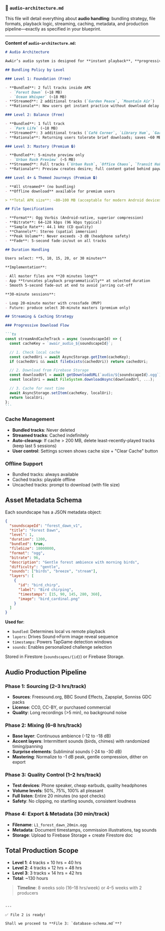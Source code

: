 ### 📄 `audio-architecture.md`

This file will detail everything about **audio handling**: bundling strategy, file formats, playback logic, streaming, caching, metadata, and production pipeline—exactly as specified in your blueprint.

---

**Content of `audio-architecture.md`:**

````md
# Audio Architecture

AwAir’s audio system is designed for **instant playback**, **progressive streaming**, and **safe listening**, while balancing APK size and user experience.

## Bundling Policy by Level

### Level 1: Foundation (Free)

- **Bundled**: 2 full tracks inside APK
  - `Forest Dawn` (~18 MB)
  - `Ocean Whisper` (~18 MB)
- **Streamed**: 2 additional tracks (`Garden Peace`, `Mountain Air`)
- **Rationale**: New users get instant practice without download delay.

### Level 2: Balance (Free)

- **Bundled**: 1 full track
  - `Park Life` (~18 MB)
- **Streamed**: 3 additional tracks (`Café Corner`, `Library Hum`, `Garden with City`)
- **Rationale**: Returning users tolerate brief downloads; saves ~60 MB in APK.

### Level 3: Mastery (Premium 🔒)

- **Bundled**: 5-minute preview only
  - `Urban Rush Preview` (~5 MB)
- **Streamed**: Full tracks (`Urban Rush`, `Office Chaos`, `Transit Hub`)
- **Rationale**: Preview creates desire; full content gated behind paywall.

### Level 4+ & Themed Journeys (Premium 🔒)

- **All streamed** (no bundling)
- **Offline download** available for premium users

> **Total APK size**: ~80–100 MB (acceptable for modern Android devices)

## File Specifications

- **Format**: Ogg Vorbis (Android-native, superior compression)
- **Bitrate**: 64–128 kbps (96 kbps typical)
- **Sample Rate**: 44.1 kHz (CD quality)
- **Channels**: Stereo (spatial immersion)
- **Peak Volume**: Never exceeds -3 dB (headphone safety)
- **Fade**: 5-second fade-in/out on all tracks

## Duration Handling

Users select: **5, 10, 15, 20, or 30 minutes**

**Implementation**:

- All master files are **20 minutes long**
- App **truncates playback programmatically** at selected duration
- Smooth 5-second fade-out at end to avoid jarring cut-off

**30-minute sessions**:

- Loop 20-minute master with crossfade (MVP)
- Future: produce select 30-minute masters (premium only)

## Streaming & Caching Strategy

### Progressive Download Flow

```ts
const streamAndCacheTrack = async (soundscapeId) => {
  const cacheKey = `awair_audio_${soundscapeId}`;

  // 1. Check local cache
  const cachedUri = await AsyncStorage.getItem(cacheKey);
  if (cachedUri && await fileExists(cachedUri)) return cachedUri;

  // 2. Download from Firebase Storage
  const downloadUrl = await getDownloadURL(`audio/${soundscapeId}.ogg`);
  const localUri = await FileSystem.downloadAsync(downloadUrl, ...);

  // 3. Cache for next time
  await AsyncStorage.setItem(cacheKey, localUri);
  return localUri;
};
```
````

### Cache Management

- **Bundled tracks**: Never deleted
- **Streamed tracks**: Cached indefinitely
- **Auto-cleanup**: If cache > 200 MB, delete least-recently-played tracks (keep last 5 sessions)
- **User control**: Settings screen shows cache size + "Clear Cache" button

### Offline Support

- Bundled tracks: always available
- Cached tracks: playable offline
- Uncached tracks: prompt to download (with file size)

## Asset Metadata Schema

Each soundscape has a JSON metadata object:

```json
{
  "soundscapeId": "forest_dawn_v1",
  "title": "Forest Dawn",
  "level": 1,
  "duration": 1200,
  "bundled": true,
  "fileSize": 18000000,
  "format": "ogg",
  "bitrate": 96,
  "description": "Gentle forest ambience with morning birds",
  "difficulty": "gentle",
  "sounds": ["birds", "breeze", "stream"],
  "layers": [
    {
      "id": "bird_chirp",
      "label": "Bird chirping",
      "timestamps": [15, 90, 145, 280, 360],
      "image": "bird_cardinal.png"
    }
  ]
}
```

**Used for**:

- `bundled`: Determines local vs remote playback
- `layers`: Drives Sound→Form image reveal sequence
- `timestamps`: Powers TapGame detection windows
- `sounds`: Enables personalized challenge selection

Stored in Firestore (`soundscapes/{id}`) or Firebase Storage.

## Audio Production Pipeline

### Phase 1: Sourcing (2–3 hrs/track)

- **Sources**: Freesound.org, BBC Sound Effects, Zapsplat, Sonniss GDC packs
- **License**: CC0, CC-BY, or purchased commercial
- **Quality**: Long recordings (>5 min), no background noise

### Phase 2: Mixing (6–8 hrs/track)

- **Base layer**: Continuous ambience (-12 to -18 dB)
- **Accent layers**: Intermittent sounds (birds, chimes) with randomized timing/panning
- **Surprise elements**: Subliminal sounds (-24 to -30 dB)
- **Mastering**: Normalize to -1 dB peak, gentle compression, dither on export

### Phase 3: Quality Control (1–2 hrs/track)

- **Test devices**: Phone speaker, cheap earbuds, quality headphones
- **Volume levels**: 50%, 75%, 100% all pleasant
- **Full listen**: Entire 20 minutes (no spot checks)
- **Safety**: No clipping, no startling sounds, consistent loudness

### Phase 4: Export & Metadata (30 min/track)

- **Filename**: `L1_forest_dawn_20min.ogg`
- **Metadata**: Document timestamps, commission illustrations, tag sounds
- **Storage**: Upload to Firebase Storage + create Firestore doc

## Total Production Scope

- **Level 1**: 4 tracks × 10 hrs = 40 hrs
- **Level 2**: 4 tracks × 12 hrs = 48 hrs
- **Level 3**: 3 tracks × 14 hrs = 42 hrs
- **Total**: ~130 hours

> **Timeline**: 8 weeks solo (16–18 hrs/week) or 4–5 weeks with 2 producers

```

---

✅ File 2 is ready!

Shall we proceed to **File 3: `database-schema.md`**?
```
